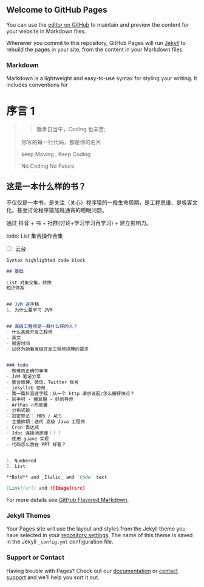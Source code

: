 ## Welcome to GitHub Pages

You can use the [editor on GitHub](https://github.com/zhangze2/ToBeSeniorJavaEngineer/edit/master/README.md) to maintain and preview the content for your website in Markdown files.

Whenever you commit to this repository, GitHub Pages will run [Jekyll](https://jekyllrb.com/) to rebuild the pages in your site, from the content in your Markdown files.

### Markdown

Markdown is a lightweight and easy-to-use syntax for styling your writing. It includes conventions for
# 序言 1

> > 锄禾日当午，Coding 也辛苦;
> 
> 
> 你写的每一行代码，都是你的名片
> 
> keep Moving , Keep Coding 
> 
> No Coding No Future 
>

## 这是一本什么样的书？

不仅仅是一本书。是关注（关心）程序猿的一段生命周期，是工程思维、是极客文化。甚至讨论程序猿加班通宵的睡眠问题。

通过 抖音  +  书 + 社群(讨论+学习学习再学习)  +  建立影响力。

todo: List 集合操作合集

- [ ] 云台

```markdown
Syntax highlighted code block

## 基础
 
List 对象交集，转换
知识体系


## JVM 逐字稿
1. 为什么要学习 JVM


## 高级工程师是一群什么样的人？
- 什么高级开发工程师
- 英文
- 极客时间
- 以终为始看高级开发工程师招聘的要求


### todo 
- 做难而正确的事情
- JVM 笔记分享
- 整合微博、微信、Twitter 账号
- jekyllrb 使用
- 第一篇抖音逐字稿：从一个 http 请求说起/怎么搬砖快点？
- 新手村 - 倦怠期 - 好的导师
- Arthas 🔥热部署
- 分布式锁
- 加密算法： MD5 / AES
- 主播排期：迭代 高级 Java 工程师
- Cron 表达式
- Jdbc 连接池原理！！！
- 使用 guave 实现
- 代码怎么放在 PPT 好看？ 


1. Numbered
2. List

**Bold** and _Italic_ and `Code` text

[Link](url) and ![Image](src)
```

For more details see [GitHub Flavored Markdown](https://guides.github.com/features/mastering-markdown/).

### Jekyll Themes

Your Pages site will use the layout and styles from the Jekyll theme you have selected in your [repository settings](https://github.com/zhangze2/galaxy/settings). The name of this theme is saved in the Jekyll `_config.yml` configuration file.

### Support or Contact

Having trouble with Pages? Check out our [documentation](https://help.github.com/categories/github-pages-basics/) or [contact support](https://github.com/contact) and we’ll help you sort it out.
